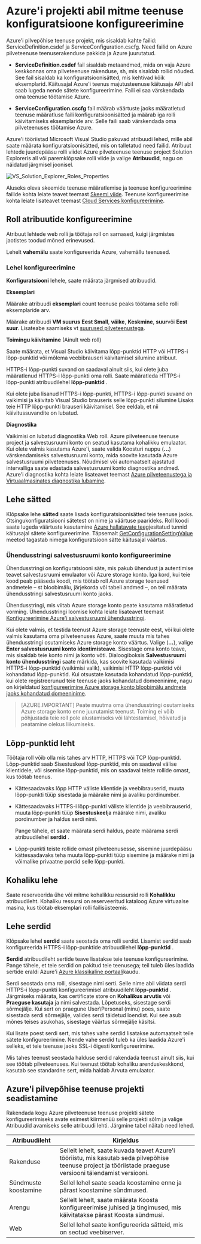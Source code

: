 <properties
   pageTitle="Konfigureerimise abil mitme teenuse konfiguratsioone Azure'i projekti | Microsoft Azure'i"
   description="Saate teada, kuidas konfigureerida on Azure pilveteenuse teenuse projekt, muutes ServiceDefinition.csdef ja ServiceConfiguration.cscfg failid."
   services="visual-studio-online"
   documentationCenter="na"
   authors="TomArcher"
   manager="douge"
   editor="" />
<tags
   ms.service="multiple"
   ms.devlang="multiple"
   ms.topic="article"
   ms.tgt_pltfrm="na"
   ms.workload="na"
   ms.date="08/15/2016"
   ms.author="tarcher" />

# <a name="configuring-your-azure-project-using-multiple-service-configurations"></a>Azure'i projekti abil mitme teenuse konfiguratsioone konfigureerimine

Azure'i pilvepõhise teenuse projekt, mis sisaldab kahte failid: ServiceDefinition.csdef ja ServiceConfiguration.cscfg. Need failid on Azure pilveteenuse teenuserakenduse pakkida ja Azure juurutatud.

- **ServiceDefinition.csdef** fail sisaldab metaandmed, mida on vaja Azure keskkonnas oma pilveteenuse rakenduse, sh, mis sisaldab rollid nõuded. See fail sisaldab ka konfiguratsioonisätted, mis kehtivad kõik eksemplarid. Käitusajal Azure'i teenus majutusteenuse käitusaja API abil saab lugeda nende sätete konfigureerimine. Faili ei saa värskendada oma teenuse töötamise Azure.

- **ServiceConfiguration.cscfg** fail määrab väärtuste jaoks määratletud teenuse määratluse faili konfiguratsioonisätted ja määrab iga rolli käivitamiseks eksemplaride arv. Selle faili saab värskendada oma pilveteenuses töötamise Azure.

Azure'i tööriistad Microsoft Visual Studio pakuvad atribuudi lehed, mille abil saate määrata konfiguratsioonisätted, mis on talletatud need failid. Atribuut lehtede juurdepääsu rolli viidet Azure pilveteenuse teenuse project Solution Exploreris all või paremklõpsake rolli viide ja valige **Atribuudid**, nagu on näidatud järgmisel joonisel.

![VS_Solution_Explorer_Roles_Properties](./media/vs-azure-tools-multiple-services-project-configurations/IC784076.png)

Aluseks oleva skeemide teenuse määratlemise ja teenuse konfigureerimine failide kohta leiate teavet teemast [Skeemi viide](https://msdn.microsoft.com/library/azure/dd179398.aspx). Teenuse konfigureerimise kohta leiate lisateavet teemast [Cloud Services konfigureerimine](./cloud-services/cloud-services-how-to-configure.md).

## <a name="configuring-role-properties"></a>Roll atribuutide konfigureerimine

Atribuut lehtede web rolli ja töötaja roll on sarnased, kuigi järgmistes jaotistes toodud mõned erinevused.

Lehelt **vahemälu** saate konfigureerida Azure, vahemällu teenused.

### <a name="configuration-page"></a>Lehel konfigureerimine

**Konfiguratsiooni** lehele, saate määrata järgmised atribuudid.

**Eksemplari**

Määrake atribuudi **eksemplari** count teenuse peaks töötama selle rolli eksemplaride arv.

Määrake atribuudi **VM suurus** **Eest Small**, **väike**, **Keskmine**, **suur**või **Eest suur**.  Lisateabe saamiseks vt [suurused pilveteenustega](./cloud-services/cloud-services-sizes-specs.md).

**Toimingu käivitamine** (Ainult web roll)

Saate määrata, et Visual Studio käivitama lõpp-punktid HTTP või HTTPS-i lõpp-punktid või mõlema veebibrauseri käivitamisel silumine atribuut.

HTTPS-i lõpp-punkti suvand on saadaval ainult siis, kui olete juba määratlenud HTTPS-i lõpp-punkti oma rolli. Saate määratleda HTTPS-i lõpp-punkti atribuudilehel **lõpp-punktid** .

Kui olete juba lisanud HTTPS-i lõpp-punkti, HTTPS-i lõpp-punkti suvand on vaikimisi ja käivitab Visual Studio brauseris selle lõpp-punkti silumine Lisaks teie HTTP lõpp-punkti brauseri käivitamisel. See eeldab, et nii käivitussuvandite on lubatud.

**Diagnostika**

Vaikimisi on lubatud diagnostika Web roll. Azure pilveteenuse teenuse project ja salvestusruumi konto on seatud kasutama kohalikku emulaator. Kui olete valmis kasutama Azure'i, saate valida Koosturi nuppu (**…**) värskendamiseks salvestusruumi konto, mida soovite kasutada Azure salvestusruumi pilveteenuses. Nõudmisel või automaatselt ajastatud intervalliga saate edastada salvestusruumi konto diagnostika andmed. Azure'i diagnostika kohta leiate lisateavet teemast [Azure pilveteenustega ja Virtuaalmasinates diagnostika lubamine](./cloud-services/cloud-services-dotnet-diagnostics.md).

## <a name="settings-page"></a>Lehe sätted

Klõpsake lehe **sätted** saate lisada konfiguratsioonisätted teie teenuse jaoks. Otsingukonfiguratsiooni sätetest on nime ja väärtuse paarideks. Roll koodi saate lugeda väärtuste kasutamine [Azure hallatavate teegi](http://go.microsoft.com/fwlink?LinkID=171026)esitatud tunnid käitusajal sätete konfigureerimine. Täpsemalt [GetConfigurationSettingValue](https://msdn.microsoft.com/library/azure/microsoft.windowsazure.serviceruntime.roleenvironment.getconfigurationsettingvalue.aspx) meetod tagastab nimega konfiguratsioon sätte käitusajal väärtus.

### <a name="configuring-a-connection-string-to-a-storage-account"></a>Ühendusstringi salvestusruumi konto konfigureerimine

Ühendusstringi on konfiguratsiooni säte, mis pakub ühendust ja autentimise teavet salvestusruumi emulaator või Azure storage konto. Iga kord, kui teie kood peab pääseda koodi, mis töötab roll Azure storage teenused andmetele – st bloobimälu, järjekorda või tabeli andmed –, on teil määrata ühendusstringi salvestusruumi konto jaoks.

Ühendusstringi, mis viitab Azure storage konto peate kasutama määratletud vorming. Ühendusstringi loomise kohta leiate lisateavet teemast [Konfigureerimine Azure'i salvestusruumi ühendusstringi](./storage/storage-configure-connection-string.md).

Kui olete valmis, et testida teenust Azure storage teenuste eest, või kui olete valmis kasutama oma pilveteenuses Azure, saate muuta mis tahes ühendusstringi osutamiseks Azure storage konto väärtus. Valige (**…**), valige **Enter salvestusruumi konto identimisteave**. Sisestage oma konto teave, mis sisaldab teie konto nimi ja konto võti. Dialoogiboksis **Salvestusruumi konto ühendusstringi** saate märkida, kas soovite kasutada vaikimisi HTTPS-i lõpp-punktid (vaikimisi valik), vaikimisi HTTP lõpp-punktid või kohandatud lõpp-punktid. Kui otsustate kasutada kohandatud lõpp-punktid, kui olete registreerunud teie teenuse jaoks kohandatud domeeninime, nagu on kirjeldatud [konfigureerimine Azure storage konto bloobimälu andmete jaoks kohandatud domeeninime](./storage/storage-custom-domain-name.md).

>[AZURE.IMPORTANT] Peate muutma oma ühendusstringi osutamiseks Azure storage konto enne juurutamist teenust. Toiming ei võib põhjustada teie roll pole alustamiseks või lähtestamisel, hõivatud ja peatamine olekus liikumiseks.

## <a name="endpoints-page"></a>Lõpp-punktid leht

Töötaja roll võib olla mis tahes arv HTTP, HTTPS või TCP lõpp-punktid. Lõpp-punktid saab Sisestuskeel lõpp-punktid, mis on saadaval välise klientidele, või sisemise lõpp-punktid, mis on saadaval teiste rollide omast, kus töötab teenus.

- Kättesaadavaks lõpp HTTP väliste klientide ja veebibrauserid, muuta lõpp-punkti tüüp sisestada ja määrake nimi ja avaliku pordinumber.

- Kättesaadavaks HTTPS-i lõpp-punkti väliste klientide ja veebibrauserid, muuta lõpp-punkti tüüp **Sisestuskeel**ja määrake nimi, avaliku pordinumber ja haldus serdi nimi.

    Pange tähele, et saate määrata serdi haldus, peate määrama serdi atribuudilehel **serdid** .

- Lõpp-punkti teiste rollide omast pilveteenusesse, sisemine juurdepääsu kättesaadavaks teha muuta lõpp-punkti tüüp sisemine ja määrake nimi ja võimalike privaatne pordid selle lõpp-punkti.

## <a name="local-storage-page"></a>Kohaliku lehe

Saate reserveerida ühe või mitme kohalikku ressursid rolli **Kohalikku** atribuudileht. Kohaliku ressursi on reserveeritud kataloog Azure virtuaalse masina, kus töötab eksemplari rolli failisüsteemis.

## <a name="certificates-page"></a>Lehe serdid

Klõpsake lehel **serdid** saate seostada oma rolli serdid. Lisamist serdid saab konfigureerida HTTPS-i lõpp-punktide atribuudilehel **lõpp-punktid** .

**Serdid** atribuudileht sertide teave lisatakse teie teenuse konfigureerimine. Pange tähele, et teie serdid on pakitud teie teenusega; teil tuleb üles laadida sertide eraldi Azure'i [Azure klassikaline portaali](http://go.microsoft.com/fwlink/?LinkID=213885)kaudu.

Serdi seostada oma rolli, sisestage nimi serti. Selle nime abil viidata serdi HTTPS-i lõpp-punkti konfigureerimisel atribuudileht **lõpp-punktid** . Järgmiseks määrata, kas certificate store on **Kohalikus arvutis** või **Praeguse kasutaja** ja nimi salvestada. Lõpetuseks, sisestage serdi sõrmejälje. Kui sert on praegune User\Personal (minu) poes, saate sisestada serdi sõrmejälje, valides serdi täidetud loendist. Kui see asub mõnes teises asukohas, sisestage väärtus sõrmejälje käsitsi.

Kui lisate poest serdi sert, mis tahes vahe serdid lisatakse automaatselt teile sätete konfigureerimine. Nende vahe serdid tuleb ka üles laadida Azure'i selleks, et teie teenuse jaoks SSL-i õigesti konfigureerimine.

Mis tahes teenust seostada halduse serdid rakendada teenust ainult siis, kui see töötab pilveteenuses. Kui teenust töötab kohaliku arenduskeskkond, kasutab see standardne sert, mida haldab Arvuta emulaator.

## <a name="configuring-the-azure-cloud-service-project"></a>Azure'i pilvepõhise teenuse projekti seadistamine

Rakendada kogu Azure pilveteenuse teenuse projekti sätete konfigureerimiseks avate esimest kiirmenüü selle projekti sõlm ja valige Atribuudid avamiseks selle atribuudi lehti. Järgmine tabel näitab need lehed.

|Atribuudileht|Kirjeldus|
|---|---|
|Rakenduse|Sellelt lehelt, saate kuvada teavet Azure'i tööriistu, mis kasutab seda pilvepõhise teenuse project ja tööriistade praeguse versiooni täiendamist versiooni.|
|Sündmuste koostamine|Sellel lehel saate seada koostamine enne ja pärast koostamine sündmused.|
|Arengu|Sellelt lehelt, saate määrata Koosta konfigureerimise juhised ja tingimused, mis käivitatakse pärast Koosta sündmusi.|
|Web|Sellel lehel saate konfigureerida sätteid, mis on seotud veebiserver.|
